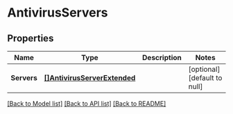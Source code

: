 # AntivirusServers

## Properties
Name | Type | Description | Notes
------------ | ------------- | ------------- | -------------
**Servers** | [**[]AntivirusServerExtended**](AntivirusServerExtended.md) |  | [optional] [default to null]

[[Back to Model list]](../README.md#documentation-for-models) [[Back to API list]](../README.md#documentation-for-api-endpoints) [[Back to README]](../README.md)


